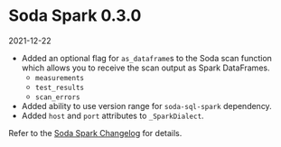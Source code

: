 # Soda Spark 0.3.0
2021-12-22


* Added an optional flag for `as_dataframe`s to the Soda scan function which allows you to receive the scan output as Spark DataFrames.
  * `measurements`
  * `test_results`
  * `scan_errors`
* Added ability to use version range for `soda-sql-spark` dependency.
* Added `host` and `port` attributes to `_SparkDialect`.


Refer to the <a href="https://github.com/sodadata/soda-spark/blob/main/CHANGELOG.md" target="_blank">Soda Spark Changelog</a> for details.